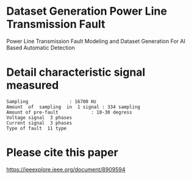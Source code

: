 # Dataset Generation Power Line Transmission Fault
 Power Line Transmission Fault Modeling and Dataset Generation For AI Based Automatic Detection
# Detail characteristic signal measured 
	Sampling   			   : 16700 Hz  
	Amount  of  sampling  in  1 signal : 334 sampling 
	Amount of pre-fault   		   : 10-30 degress 
	Voltage signal  3 phases 
	Current signal  3 phases 
	Type of fault  11 type

# Please cite this paper 
https://ieeexplore.ieee.org/document/8909594